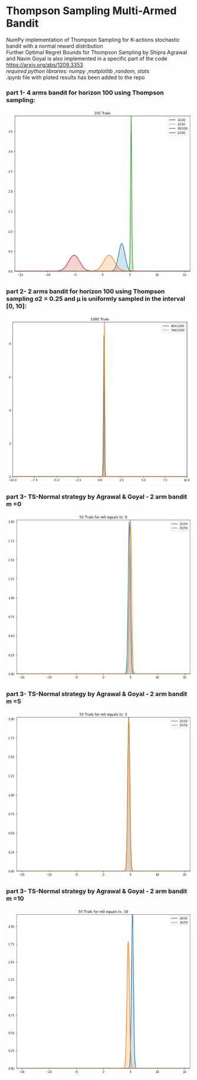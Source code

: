 # Thompson Sampling Multi-Armed Bandit
NumPy implementation of Thompson Sampling for K-actions stochastic bandit with a normal reward distribution  
Further Optimal Regret Bounds for Thompson Sampling by Shipra Agrawal and Navin Goyal is also implemented in a specific part of the code 
https://arxiv.org/abs/1209.3353  
*required python libraries: numpy ,matplotlib ,random, stats*   
.ipynb file with ploted results has been added to the repo
### part 1- 4 arms bandit for horizon 100 using Thompson sampling:
![4 arms bandit for horizon 100 using Thompson sampling](https://github.com/MohammadAsadolahi/Thompson_Sampling_Multi_Armed_Bandit/blob/main/Normal%20distribution%203%20arm%20bandit.png)
### part 2- 2 arms bandit for horizon 100 using Thompson sampling σ2 = 0.25 and μ is uniformly sampled in the interval [0, 10]:
![2 arms bandit for horizon 100 using Thompson sampling σ2 = 0.25 and μ is uniformly sampled in the interval [0, 10]](https://github.com/MohammadAsadolahi/Thompson_Sampling_Multi_Armed_Bandit/blob/main/Normal%20distribution%203%20arm%20bandit%20%CF%832%20%3D%200.25%20and%20%CE%BCk%20uniformly%20sampled%20in%20the%20interval%20%5B0.0%2C%201.0%5D.png)
### part 3- TS-Normal strategy by Agrawal & Goyal - 2 arm bandit m =0
![TS-Normal strategy by Agrawal & Goyal - 2 arm bandit m =0](https://github.com/MohammadAsadolahi/Thompson_Sampling_Multi_Armed_Bandit/blob/main/TS-Normal%20strategy%20for%202%20arm%20bandit%20m%20%3D0%20.png)
### part 3- TS-Normal strategy by Agrawal & Goyal - 2 arm bandit m =5
![TS-Normal strategy by Agrawal & Goyal - 2 arm bandit m =5](https://github.com/MohammadAsadolahi/Thompson_Sampling_Multi_Armed_Bandit/blob/main/TS-Normal%20strategy%20for%202%20arm%20bandit%20m%20%3D5%20.png)
### part 3- TS-Normal strategy by Agrawal & Goyal - 2 arm bandit m =10
![TS-Normal strategy by Agrawal & Goyal - 2 arm bandit m =10](https://github.com/MohammadAsadolahi/Thompson_Sampling_Multi_Armed_Bandit/blob/main/TS-Normal%20strategy%20for%202%20arm%20bandit%20m%20%3D10%20.png)
